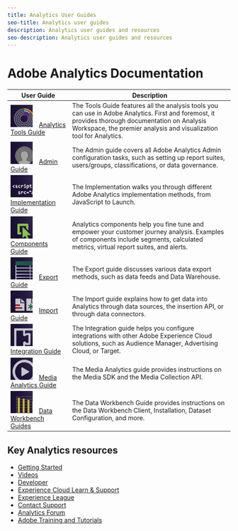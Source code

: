 ```yaml
---
title: Analytics User Guides
seo-title: Analytics user guides
description: Analytics user guides and resources
seo-description: Analytics user guides and resources
---
```


# Adobe Analytics Documentation

<table>
<thead>
<tr>
<th>User Guide</th>
<th>Description</th>
</tr>
</thead>
<tbody>
<tr>
<td valign="middle"><a href="/help/analyze/home.md"><img alt="Analyze" src="assets/analyze_50px.png" /></a>&emsp;<a href="/help/analyze/home.md">Analytics Tools Guide</a></td>
<td valign="middle">The Tools Guide features all the analysis tools you can use in Adobe Analytics. First and foremost, it provides thorough documentation on Analysis Workspace, the premier analysis and visualization tool for Analytics.</td>
</tr>
<tr>
<td valign="middle"><a href="/help/admin/home.md"><img alt="Admin" src="assets/admin_50px.png" /></a>&emsp;<a href="/help/admin/home.md">Admin Guide</a></td>
<td valign="middle">The Admin guide covers all Adobe Analytics Admin configuration tasks, such as setting up report suites, users/groups, classifications, or data governance.</td>
</tr>
<tr>
<td valign="middle"><a href="/help/implement/home.md"><img alt="Implementation" src="assets/implement_50px.png" /></a>&emsp;<a href="/help/implement/home.md">Implementation Guide</a></td>
<td valign="middle">The Implementation walks you through different Adobe Analytics implementation methods, from JavaScript to Launch.</td>
</tr>
<tr>
<td valign="middle"><a href="/help/components/home.md"><img alt="Components" src="assets/components_50px.png" /></a>&emsp;<a href="/help/components/home.md">Components Guide</a></td>
<td valign="middle">Analytics components help you fine tune and empower your customer journey analysis. Examples of components include segments, calculated metrics, virtual report suites, and alerts.</td>
</tr>
<tr>
<td valign="middle"><a href="/help/export/home.md"><img alt="Export" src="assets/export_50px.png" /></a>&emsp;<a href="/help/export/home.md">Export Guide</a></td>
<td valign="middle">The Export guide discusses various data export methods, such as data feeds and Data Warehouse.</td>
</tr>
<tr>
<td valign="middle"><a href="/help/import/home.md"><img alt="Import" src="assets/import_50px.png" /></a>&emsp;<a href="/help/import/home.md">Import Guide</a></td>
<td valign="middle">The Import guide explains how to get data into Analytics through data sources, the insertion API, or through data connectors.</td>
</tr>
<tr>
<td valign="middle"><a href="/help/integrate/home.md"><img alt="Integration" src="assets/integrate_50px.png" /></a>&emsp;<a href="/help/integrate/home.md">Integration Guide</a></td>
<td valign="middle">The Integration guide helps you configure integrations with other Adobe Experience Cloud solutions, such as Audience Manager, Advertising Cloud, or Target.</td>
</tr>
<tr>
<td valign="middle"><a href="https://docs.adobe.com/content/help/en/media-analytics/using/media-overview.html"><img alt="Media Analytics" src="assets/media_50px.png" /></a>&emsp;<a href="https://docs.adobe.com/content/help/en/media-analytics/using/media-overview.html">Media Analytics Guide</a></td>
<td valign="middle">The Media Analytics guide provides instructions on the Media SDK and the Media Collection API.</td>
</tr>
<tr>
<td valign="middle"><a href="https://marketing.adobe.com/resources/help/en_US/insight/"><img alt="DWB" src="assets/workbench_50px.png" /></a>&emsp;<a href="https://marketing.adobe.com/resources/help/en_US/insight/">Data Workbench Guides</a></td>
<td valign="middle">The Data Workbench Guide provides instructions on the Data Workbench Client, Installation, Dataset Configuration, and more.</td>
</tr>
</tbody>
</table>

<!--
## Analytics User Guides Table Grid

| &nbsp; | &nbsp; | &nbsp; |
|--- |--- |--- |
|[![Admin](assets/admin_100px.png)](/help/admin/home.md) |[![Analyze](assets/analyze_100px.png)](/help/analyze/home.md) |[![Components](assets/components_100px.png)](/help/components/home.md) |
|[![Import](assets/import_100px.png)](/help/import/home.md) |[![Export](assets/export_100px.png)](/help/export/home.md) |[![Integration](assets/integrate_100px.png)](/help/integrate/home.md) |
|[![Implementation](assets/implement_100px.png)](/help/implement/home.md) |[![Data Workbench](assets/workbench_100px.png)](https://marketing.adobe.com/resources/help/en_US/insight/) |[![Media](assets/media_100px.png)](https://docs.adobe.com/content/help/en/media-analytics/using/media-overview.html) |

## Analytics User Guides Markdown Table

| User Guide | Description |
|--- |--- |
|[![Analyze](assets/analyze_50px.png)](/help/analyze/home.md)<br>[Analytics Tools Guide](/help/analyze/home.md) | The Tools Guide features all the analysis tools you can use in Adobe Analytics. First and foremost, it provides thorough documentation on Analysis Workspace, the premier analysis and visualization tool for Analytics. |
|[![Admin](assets/admin_50px.png)](/help/admin/home.md)<br>[Admin Guide](/help/admin/home.md) | The Admin guide covers all Adobe Analytics Admin configuration tasks, such as setting up report suites, users/groups, classifications, or data governance. |
|[![Implementation](assets/implement_50px.png)](/help/implement/home.md)<br>[Implementation Guide](/help/implement/home.md) | The Implementation walks you through different Adobe Analytics implementation methods, from JavaScript to Launch. |
|[![Components](assets/components_50px.png)](/help/components/home.md)<br>[Components Guide](/help/components/home.md) | Analytics components help you fine tune and empower your customer journey analysis. Examples of components include segments, calculated metrics, virtual report suites, and alerts. |
|[![Export](assets/export_50px.png)](/help/export/home.md) <br>[Export Guide](/help/export/home.md) | The Export guide discusses various data export methods, such as data feeds and Data Warehouse. |
|[![Import](assets/import_50px.png)](/help/import/home.md) <br>[Import Guide](/help/import/home.md) | The Import guide explains how to get data into Analytics through data sources, the insertion API, or through data connectors. |
|[![Integration](assets/integrate_50px.png)](/help/integrate/home.md) <br>[Integration Guide](/help/integrate/home.md) | The Integration guide helps you configure integrations with other Adobe Experience Cloud solutions, such as Audience Manager, Advertising Cloud, or Target. |
|[![Media Analytics](assets/media_50px.png)](https://docs.adobe.com/content/help/en/media-analytics/using/media-overview.html) <br>[Media Analytics Guide](https://docs.adobe.com/content/help/en/media-analytics/using/media-overview.html) | The Media Analytics guide provides instructions on the Media SDK and the Media Collection API. |
|[![DWB](assets/workbench_50px.png)](https://marketing.adobe.com/resources/help/en_US/insight/) <br>[Data Workbench Guides](https://marketing.adobe.com/resources/help/en_US/insight/)|The Data Workbench Guide provides instructions on the Data Workbench Client, Installation, Dataset Configuration, and more.|
-->

## Key Analytics resources

* [Getting Started](https://helpx.adobe.com/analytics/get-started.html)
* [Videos](https://helpx.adobe.com/analytics/kt/index/analytics-videos.html)
* [Developer](https://marketing.adobe.com/resources/help/en_US/reference/developer.html)
* [Experience Cloud Learn & Support](https://helpx.adobe.com/support/experience-cloud.html)
* [Experience League](https://landing.adobe.com/experience-league/)
* [Contact Support](https://helpx.adobe.com/contact/enterprise-support.ec.html)
* [Analytics Forum](https://forums.adobe.com/community/experience-cloud/analytics-cloud/analytics)
* [Adobe Training and Tutorials](https://helpx.adobe.com/learning.html?promoid=KAUDK)
